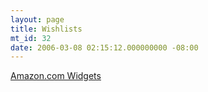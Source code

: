 ```yaml
---
layout: page
title: Wishlists
mt_id: 32
date: 2006-03-08 02:15:12.000000000 -08:00
---
```

<script charset="utf-8" type="text/javascript" src="http://ws.amazon.com/widgets/q?ServiceVersion=20070822&MarketPlace=US&ID=V20070822/US/thecorofaarst-20/8004/906be7be-706b-480e-8e70-db71c336c391"> </script> <noscript><a href="http://ws.amazon.com/widgets/q?ServiceVersion=20070822&MarketPlace=US&ID=V20070822%2FUS%2Fthecorofaarst-20%2F8004%2F906be7be-706b-480e-8e70-db71c336c391&Operation=NoScript">Amazon.com Widgets</a></noscript> 
